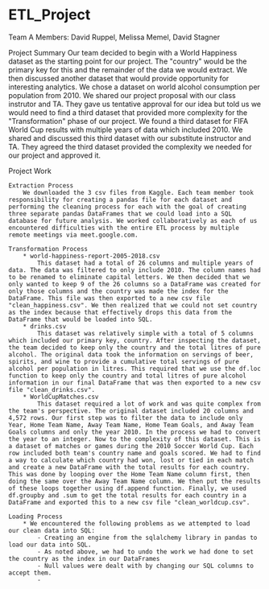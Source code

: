 # ETL_Project
Team A Members: David Ruppel, Melissa Memel, David Stagner

Project Summary 
    Our team decided to begin with a World Happiness dataset as the starting point for our project. The "country" would be the primary key for this and the remainder of the data we would extract. We then discussed another dataset that would provide opportunity for interesting analytics. We chose a dataset on world alcohol consumption per population from 2010. We shared our project proposal with our class instrutor and TA. They gave us tentative approval for our idea but told us we would need to find a third dataset that provided more complexity for the "Transformation" phase of our project. We found a third dataset for FIFA World Cup results with multiple years of data which included 2010. We shared and discussed this third dataset with our substitute instructor and TA. They agreed the third dataset provided the complexity we needed for our project and approved it.

Project Work

    Extraction Process
        We downloaded the 3 csv files from Kaggle. Each team member took responsibility for creating a pandas file for each dataset and performing the cleaning process for each with the goal of creating three separate pandas DataFrames that we could load into a SQL database for future analysis. We worked collaboratively as each of us encountered difficulties with the entire ETL process by multiple remote meetings via meet.google.com.

    Transformation Process
        * world-happiness-report-2005-2018.csv
            This dataset had a total of 26 columns and multiple years of data. The data was filtered to only include 2010. The column names had to be renamed to eliminate capital letters. We then decided that we only wanted to keep 9 of the 26 columns so a DataFrame was created for only those columns and the country was made the index for the DataFrame. This file was then exported to a new csv file "clean_happiness.csv". We then realized that we could not set country as the index because that effectively drops this data from the DataFrame that would be loaded into SQL.
        * drinks.csv
            This dataset was relatively simple with a total of 5 columns which included our primary key, country. After inspecting the dataset, the team decided to keep only the country and the total litres of pure alcohol. The original data took the information on servings of beer, spirits, and wine to provide a cumulative total servings of pure alcohol per population in litres. This required that we use the df.loc function to keep only the country and total litres of pure alcohol information in our final DataFrame that was then exported to a new csv file "clean_drinks.csv". 
        * WorldCupMatches.csv
            This dataset required a lot of work and was quite complex from the team's perspective. The original dataset included 20 columns and 4,572 rows. Our first step was to filter the data to include only Year, Home Team Name, Away Team Name, Home Team Goals, and Away Team Goals columns and only the year 2010. In the process we had to convert the year to an integer. Now to the complexity of this dataset. This is a dataset of matches or games during the 2010 Soccer World Cup. Each row included both team's country name and goals scored. We had to find a way to calculate which country had won, lost or tied in each match and create a new DataFrame with the total results for each country. This was done by looping over the Home Team Name column first, then doing the same over the Away Team Name column. We then put the results of these loops together using df.append function. Finally, we used df.groupby and .sum to get the total results for each country in a DataFrame and exported this to a new csv file "clean_worldcup.csv".

    Loading Process
        * We encountered the following problems as we attempted to load our clean data into SQL:
            - Creating an engine from the sqlalchemy library in pandas to load our data into SQL. 
            - As noted above, we had to undo the work we had done to set the country as the index in our DataFrames
            - Null values were dealt with by changing our SQL columns to accept them.
            - 

